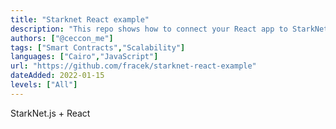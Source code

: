 ```yaml
---
title: "Starknet React example"
description: "This repo shows how to connect your React app to StarkNet."
authors: ["@ceccon_me"]
tags: ["Smart Contracts","Scalability"]
languages: ["Cairo","JavaScript"]
url: "https://github.com/fracek/starknet-react-example"
dateAdded: 2022-01-15
levels: ["All"]
---
```


StarkNet.js + React